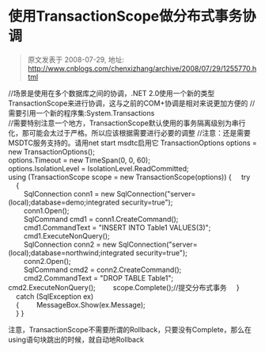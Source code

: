 # 使用TransactionScope做分布式事务协调 
> 原文发表于 2008-07-29, 地址: http://www.cnblogs.com/chenxizhang/archive/2008/07/29/1255770.html 


//场景是使用在多个数据库之间的协调，.NET 2.0使用一个新的类型 TransactionScope来进行协调，这与之前的COM+协调是相对来说更加方便的 //需要引用一个新的程序集:System.Transactions  
//需要特别注意一个地方，TransactionScope默认使用的事务隔离级别为串行化，那可能会太过于严格。所以应该根据需要进行必要的调整 //注意：还是需要MSDTC服务支持的。请用net start msdtc启用它 TransactionOptions options = new TransactionOptions();  
options.Timeout = new TimeSpan(0, 0, 60);  
options.IsolationLevel = IsolationLevel.ReadCommitted;  
using (TransactionScope scope = new TransactionScope(options)) {     try  
    {  
        SqlConnection conn1 = new SqlConnection("server=(local);database=demo;integrated security=true");  
        conn1.Open();  
        SqlCommand cmd1 = conn1.CreateCommand();  
        cmd1.CommandText = "INSERT INTO Table1 VALUES(3)";  
        cmd1.ExecuteNonQuery();  
        SqlConnection conn2 = new SqlConnection("server=(local);database=northwind;integrated security=true");  
        conn2.Open();  
        SqlCommand cmd2 = conn2.CreateCommand();  
        cmd2.CommandText = "DROP TABLE Table1";         cmd2.ExecuteNonQuery();         scope.Complete();//提交分布式事务     }  
    catch (SqlException ex)  
    {         MessageBox.Show(ex.Message);  
    } }  

 注意，TransactionScope不需要所谓的Rollback，只要没有Complete，那么在using语句块跳出的时候，就自动地Rollback





















